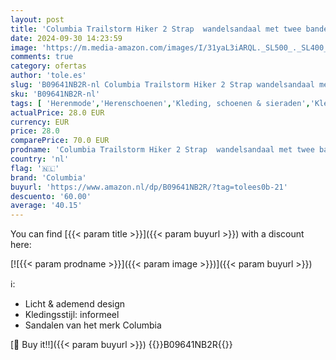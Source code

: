 ```yaml
---
layout: post
title: 'Columbia Trailstorm Hiker 2 Strap  wandelsandaal met twee banden voor heren'
date: 2024-09-30 14:23:59
image: 'https://m.media-amazon.com/images/I/31yaL3iARQL._SL500_._SL400_.jpg'
comments: true
category: ofertas
author: 'tole.es'
slug: 'B09641NB2R-nl Columbia Trailstorm Hiker 2 Strap wandelsandaal met twee...'
sku: 'B09641NB2R-nl'
tags: [ 'Herenmode','Herenschoenen','Kleding, schoenen & sieraden','Kleding, schoenen en sieraden','Sport- & outdoorsandalen heren','Trainings- & outdoorschoenen heren','columbia','🇳🇱', ]
actualPrice: 28.0 EUR
currency: EUR
price: 28.0
comparePrice: 70.0 EUR
prodname: 'Columbia Trailstorm Hiker 2 Strap  wandelsandaal met twee banden voor heren'
country: 'nl'
flag: '🇳🇱'
brand: 'Columbia'
buyurl: 'https://www.amazon.nl/dp/B09641NB2R/?tag=tolees0b-21'
descuento: '60.00'
average: '40.15'
---
```


You can find [{{< param title >}}]({{< param buyurl >}}) with a discount here:

[![{{< param prodname >}}]({{< param image >}})]({{< param buyurl >}})

ℹ️:

- Licht & ademend design
- Kledingsstijl: informeel
- Sandalen van het merk Columbia

[🛒 Buy it!!]({{< param buyurl >}})
{{<world>}}B09641NB2R{{</world>}}
